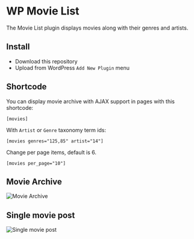# WP Movie List

The Movie List plugin displays movies along with their genres and artists.

## Install

- Download this repository
- Upload from WordPress `Add New Plugin` menu

## Shortcode

You can display movie archive with AJAX support in pages with this shortcode:

```[movies]```

With `Artist` or `Genre` taxonomy term ids:

```[movies genres="125,85" artist="14"]```

Change per page items, default is 6.

```[movies per_page="10"]```

## Movie Archive

![Movie Archive](https://github.com/user-attachments/assets/076e481d-ff1e-4c62-a8fd-a8e05b5a7aaa)

## Single movie post

![Single movie post](https://github.com/user-attachments/assets/1e980c6f-86bf-4f56-86f4-da1b390595e7)

